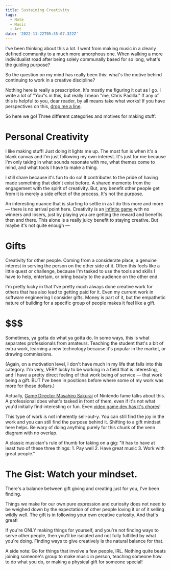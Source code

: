 ```yaml
---
title: Sustaining Creativity
tags:
  - Note
  - Music
  - Art
date: '2022-11-22T05:35:07.322Z'
---
```


I've been thinking about this a lot. I went from making music in a clearly defined community to a much more amorphous one. When walking a more individualist road after being solely communally based for so long, what's the guiding purpose?

So the question on my mind has really been this: what's the motive behind continuing to work in a creative discipline?

Nothing here is really a prescription. It's mostly me figuring it out as I go. I write a lot of "You"s in this, but really I mean "me, Chris Padilla." If any of this is helpful to you, dear reader, by all means take what works! If you have perspectives on this, [drop me a line](https://www.chrisdpadilla.com/contact).

So here we go! Three different categories and motives for making stuff:

# Personal Creativity

I like making stuff! Just doing it lights me up. The most fun is when it's a blank canvas and I'm just following my own interest. It's just for me because I'm only taking in what sounds resonate with me, what themes come to mind, and what tools I have to make a thing.

I still share because it's fun to do so! It contributes to the pride of having made something that didn't exist before. A shared memento from the engagement with the spirit of creativity. But, any benefit other people get from it is merely a side effect of the process. It's not the purpose.

An interesting nuance that is starting to settle in as I do this more and more — there is no arrival point here. Creativity is an [infinite game](https://www.amazon.com/Finite-Infinite-Games-James-Carse/dp/1476731713/ref=asc_df_1476731713/?tag=hyprod-20&linkCode=df0&hvadid=312748656151&hvpos=&hvnetw=g&hvrand=1278893926632118954&hvpone=&hvptwo=&hvqmt=&hvdev=c&hvdvcmdl=&hvlocint=&hvlocphy=9026827&hvtargid=pla-466543739503&psc=1) with no winners and losers, just by playing you are getting the reward and benefits then and there. This alone is a really juicy benefit to staying creative. But maybe it's not quite enough —

# Gifts

Creativity for other people. Coming from a considerate place, a genuine interest in serving the person on the other side of it. Often this feels like a little quest or challenge, because I'm tasked to use the tools and skills I have to help, entertain, or bring beauty to the audience on the other end.

I'm pretty lucky in that I've pretty much always done creative work for others that has also lead to getting paid for it. Even my current work in software engineering I consider gifts. Money is part of it, but the empathetic nature of building for a specific group of people makes it feel like a gift.

# $$$

Sometimes, ya gotta do what ya gotta do. In some ways, this is what separates professionals from amateurs. Teaching the student that's a bit of extra work, learning a new technology because it's popular in the market, or drawing commissions.

(Again, on a motivation level, I don't have much in my life that falls into this category. I'm very, VERY lucky to be working in a field that is interesting, and I have a pretty direct feeling of that work being of service — that work being a gift. BUT I've been in positions before where some of my work was more for those dollars.)

Actually, [Game Director Masahiro Sakurai](https://www.youtube.com/watch?v=jlFkxfkICO8&ab_channel=MasahiroSakuraionCreatingGames) of Nintendo fame talks about this. A professional does what's tasked in front of them, even if it's not what you'd initially find interesting or fun. Even [video game dev has it's chores](https://www.chrisdpadilla.com/acnmp)!

This type of work is not inherently sell-out-y. You can still find the joy in the work and you can still find the purpose behind it. Shifting to a gift mindset here helps. Be wary of doing anything purely for this chunk of the venn diagram with no overlap.

A classic musician's rule of thumb for taking on a gig: "It has to have at least two of these three things: 1. Pay well 2. Have great music 3. Work with great people."

# The Gist: Watch your mindset.

There's a balance between gift giving and creating just for you, I've been finding.

Things we make for our own pure expression and curiosity does not need to be weighed down by the expectation of other people loving it or of it selling wildly well. The gift is in following your own creative curiosity. And that's great!

If you're ONLY making things for yourself, and you're not finding ways to serve other people, then you'll be isolated and not fully fulfilled by what you're doing. Finding ways to give creatively is the natural balance for that.

A side note: Go for things that involve a few people, IRL. Nothing quite beats joining someone's group to make music in person, teaching someone how to do what you do, or making a physical gift for someone special!
